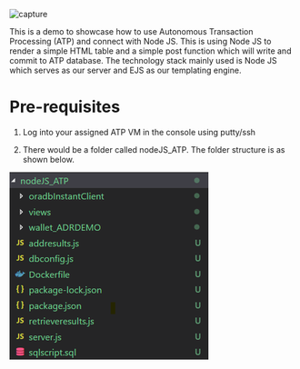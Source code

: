 ![capture](https://user-images.githubusercontent.com/15122358/44667149-93e07f80-aa4c-11e8-885e-4560f7edcbee.PNG)


This is a demo to showcase how to use Autonomous Transaction Processing (ATP) and connect with Node JS. This is using Node JS to render a simple HTML table and a simple post function which will write and commit to ATP database. The technology stack mainly used is Node JS which serves as our server and EJS as our templating engine. 

# Pre-requisites #
1) Log into your assigned ATP VM in the console using putty/ssh

2) There would be a folder called nodeJS_ATP. The folder structure is as shown below. 

![capture](https://github.com/leeadh/NodeJS-with-ATP/blob/master/overview.png)




